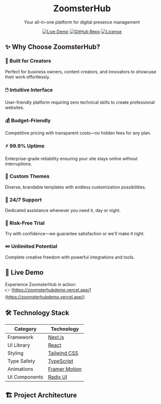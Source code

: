 <div align="center">
  <h1>ZoomsterHub</h1>
  <p>Your all-in-one platform for digital presence management</p>
  
  [![Live Demo](https://img.shields.io/badge/Demo-Live_Site-blue?style=for-the-badge&logo=vercel)](https://zoomsterhubdemo.vercel.app/)
  [![GitHub Repo](https://img.shields.io/badge/GitHub-Repository-black?style=for-the-badge&logo=github)](https://github.com/Rdrudra99/Zoomsterhub-Cli-2)
  [![License](https://img.shields.io/badge/License-MIT-green?style=for-the-badge)](LICENSE)
</div>

## ✨ Why Choose ZoomsterHub?

### 🎯 Built for Creators
Perfect for business owners, content creators, and innovators to showcase their work effortlessly.

### 🖱️ Intuitive Interface
User-friendly platform requiring zero technical skills to create professional websites.

### 💰 Budget-Friendly
Competitive pricing with transparent costs—no hidden fees for any plan.

### ⚡ 99.9% Uptime
Enterprise-grade reliability ensuring your site stays online without interruptions.

### 🎨 Custom Themes
Diverse, brandable templates with endless customization possibilities.

### 🛟 24/7 Support
Dedicated assistance whenever you need it, day or night.

### 🚀 Risk-Free Trial
Try with confidence—we guarantee satisfaction or we'll make it right.

### ∞ Unlimited Potential
Complete creative freedom with powerful integrations and tools.

## 🚀 Live Demo

Experience ZoomsterHub in action:  
👉 [https://zoomsterhubdemo.vercel.app/](https://zoomsterhubdemo.vercel.app/)

## 🛠️ Technology Stack

| Category        | Technology                          |
|-----------------|-------------------------------------|
| Framework       | [Next.js](https://nextjs.org/)      |
| UI Library      | [React](https://reactjs.org/)       |
| Styling         | [Tailwind CSS](https://tailwindcss.com/) |
| Type Safety     | [TypeScript](https://www.typescriptlang.org/) |
| Animations      | [Framer Motion](https://www.framer.com/motion/) |
| UI Components   | [Radix UI](https://www.radix-ui.com/) |

## 🏗️ Project Architecture
